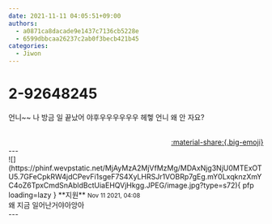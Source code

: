 ```yaml
---
date: 2021-11-11 04:05:51+09:00
authors:
  - a0871ca8dacade9e1437c7136cb5228e
  - 6599dbbcaa26237c2ab0f3becb421b45
categories:
  - Jiwon
---
```


# 2-92648245

<div class="post-container" markdown="1">
<div class="content-container md-sidebar__scrollwrap" markdown="1">

언니~~ 나 방금 일 끝났어 야후우우우우우우 헤헿 언니 왜 안 자요? <br><br>

</div>
</div>

<div style="text-align: right;" markdown="1">
<a href="https://weverse.io/fromis9/fanpost/2-92648245" style="text-align: right;">:material-share:{.big-emoji}</a>
</div>
---

<div class="comments-container md-sidebar__scrollwrap" markdown="1">
<div class="comment" markdown="1">
<div class='id-container' markdown="1">
![](https://phinf.wevpstatic.net/MjAyMzA2MjVfMzMg/MDAxNjg3NjU0MTExOTU5.7GFeCpkRW4jdCPevFi1sgeF7S4XyLHRSJr1VOBRp7gEg.mY0LxqknzXmYC4oZ6TpxCmdSnAbldBctUiaEHQVjHkgg.JPEG/image.jpg?type=s72){ pfp loading=lazy }
**<span class="artist">지원</span>** <small>Nov 11 2021, 04:08</small><br>
</div>
<div class='comment-body' markdown="1">
왜 지금 일어난거야아앙아
</div>
</div>
</div>
---
